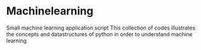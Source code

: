 # Machinelearning
Small machine learning application script
This collection of codes illustrates the concepts and datastructures of python in order to understand machine learning
